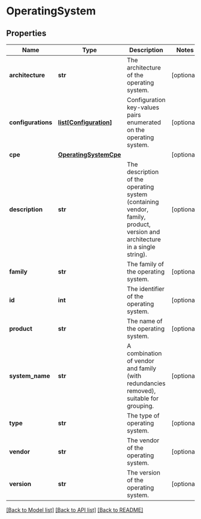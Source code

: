 # OperatingSystem

## Properties
Name | Type | Description | Notes
------------ | ------------- | ------------- | -------------
**architecture** | **str** | The architecture of the operating system. | [optional] 
**configurations** | [**list[Configuration]**](Configuration.md) | Configuration key-values pairs enumerated on the operating system. | [optional] 
**cpe** | [**OperatingSystemCpe**](OperatingSystemCpe.md) |  | [optional] 
**description** | **str** | The description of the operating system (containing vendor, family, product, version and architecture in a single string). | [optional] 
**family** | **str** | The family of the operating system. | [optional] 
**id** | **int** | The identifier of the operating system. | [optional] 
**product** | **str** | The name of the operating system. | [optional] 
**system_name** | **str** | A combination of vendor and family (with redundancies removed), suitable for grouping. | [optional] 
**type** | **str** | The type of operating system. | [optional] 
**vendor** | **str** | The vendor of the operating system. | [optional] 
**version** | **str** | The version of the operating system. | [optional] 

[[Back to Model list]](../README.md#documentation-for-models) [[Back to API list]](../README.md#documentation-for-api-endpoints) [[Back to README]](../README.md)


